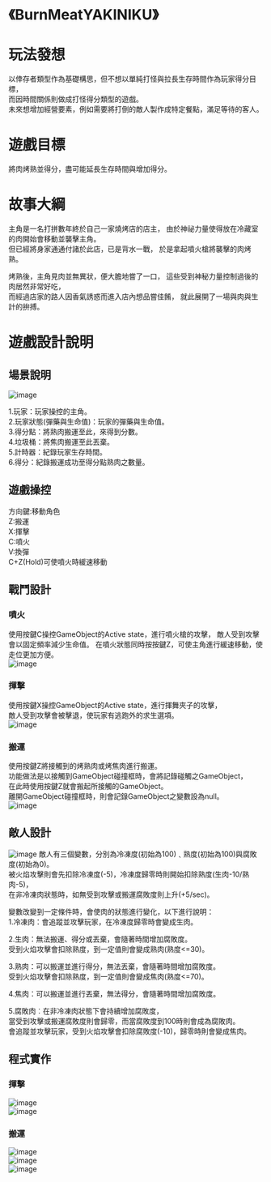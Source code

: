 # 《BurnMeatYAKINIKU》

# **玩法發想**
以倖存者類型作為基礎構思，但不想以單純打怪與拉長生存時間作為玩家得分目標，  
而因時間關係則做成打怪得分類型的遊戲。  
未來想增加經營要素，例如需要將打倒的敵人製作成特定餐點，滿足等待的客人。

# **遊戲目標**
將肉烤熟並得分，盡可能延長生存時間與增加得分。  

# **故事大綱**
主角是一名打拼數年終於自己一家燒烤店的店主，
由於神祕力量使得放在冷藏室的肉開始會移動並襲擊主角。  
但已經將身家通通付諸於此店，已是背水一戰，
於是拿起噴火槍將襲擊的肉烤熟。

烤熟後，主角見肉並無異狀，便大膽地嘗了一口，
這些受到神秘力量控制過後的肉居然非常好吃，  
而經過店家的路人因香氣誘惑而進入店內想品嘗佳餚，
就此展開了一場與肉與生計的拚搏。

# **遊戲設計說明**  
## **場景說明**  
![image](https://github.com/user-attachments/assets/1a4a4831-2a14-479e-87d2-c8eb6395a318)  
  
1.玩家：玩家操控的主角。  
2.玩家狀態(彈藥與生命值)：玩家的彈藥與生命值。  
3.得分點：將熟肉搬運至此，來得到分數。  
4.垃圾桶：將焦肉搬運至此丟棄。  
5.計時器：紀錄玩家生存時間。  
6.得分：紀錄搬運成功至得分點熟肉之數量。  

##  **遊戲操控**
方向鍵:移動角色  
Z:搬運  
X:揮擊  
C:噴火  
V:換彈  
C+Z(Hold)可使噴火時緩速移動  

## **戰鬥設計**  
### **噴火**  
使用按鍵C操控GameObject的Active state，進行噴火槍的攻擊，
敵人受到攻擊會以固定頻率減少生命值。
在噴火狀態同時按按鍵Z，可使主角進行緩速移動，使走位更加方便。  
![image](https://github.com/user-attachments/assets/43315dcb-3a98-4b6e-98d2-3f0c90b376ad)  
  
  
### **揮擊**  
使用按鍵X操控GameObject的Active state，進行揮舞夾子的攻擊，  
敵人受到攻擊會被擊退，使玩家有逃跑外的求生選項。  
![image](https://github.com/user-attachments/assets/b306f034-3dbf-48a9-a2ce-9a7b6e29cc2f)  
  
  
### **搬運**  
使用按鍵Z將接觸到的烤熟肉或烤焦肉進行搬運。  
功能做法是以接觸到GameObject碰撞框時，會將記錄碰觸之GameObject，  
在此時使用按鍵Z就會搬起所接觸的GameObject。  
離開GameObject碰撞框時，則會記錄GameObject之變數設為null。  
![image](https://github.com/user-attachments/assets/5b00cb7c-0f73-48ef-8777-4183bb09cd07)  
  
  
## **敵人設計**  
![image](https://github.com/user-attachments/assets/23efd3d4-4662-4d87-86b8-e187abfbcb40)
敵人有三個變數，分別為冷凍度(初始為100)﹑熟度(初始為100)與腐敗度(初始為0)。  
被火焰攻擊則會先扣除冷凍度(-5)，冷凍度歸零時則開始扣除熟度(生肉-10/熟肉-5)，  
在非冷凍肉狀態時，如無受到攻擊或搬運腐敗度則上升(+5/sec)。  
  
變數改變到一定條件時，會使肉的狀態進行變化，以下進行說明：  
1.冷凍肉：會追蹤並攻擊玩家，在冷凍度歸零時會變成生肉。  
  
2.生肉：無法搬運、得分或丟棄，會隨著時間增加腐敗度。  
受到火焰攻擊會扣除熟度，到一定值則會變成熟肉(熟度<=30)。  
  
3.熟肉：可以搬運並進行得分，無法丟棄，會隨著時間增加腐敗度。  
受到火焰攻擊會扣除熟度，到一定值則會變成焦肉(熟度<=70)。  
  
4.焦肉：可以搬運並進行丟棄，無法得分，會隨著時間增加腐敗度。    
  
5.腐敗肉︰在非冷凍肉狀態下會持續增加腐敗度，  
當受到攻擊或搬運腐敗度則會歸零，而當腐敗度到100時則會成為腐敗肉。  
會追蹤並攻擊玩家，受到火焰攻擊會扣除腐敗度(-10)，歸零時則會變成焦肉。  
  
## **程式實作**
### **揮擊**  
![image](https://github.com/user-attachments/assets/e8011d19-15d9-4eba-a78a-bed83abbdb0f)  
![image](https://github.com/user-attachments/assets/53862c4e-40c5-4cb4-8cc9-5db831850289)  
  
### **搬運**
![image](https://github.com/user-attachments/assets/ffe53520-6845-4b11-904a-8217712c7676)  
![image](https://github.com/user-attachments/assets/92de39a9-fa71-4b9a-83e9-466e3640eb2d)  
![image](https://github.com/user-attachments/assets/7ad4772f-2fe8-4783-b9eb-22112a6d7d18)  





